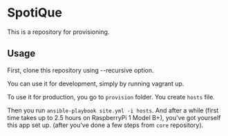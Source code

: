 # SpotiQue

This is a repository for provisioning.

## Usage

First, clone this repository using --recursive option.

You can use it for development, simply by running vagrant up.

To use it for production, you go to `provision` folder. You create `hosts` file.

Then you run `ansible-playbook site.yml -i hosts`. And after a while (first time takes up to 2.5 hours on RaspberryPi 1 Model B+),
you've got yourself this app set up. (after you've done a few steps from `core` repository).



